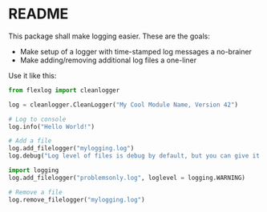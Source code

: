 # README

This package shall make logging easier. These are the goals:

* Make setup of a logger with time-stamped log messages a no-brainer
* Make adding/removing additional log files a one-liner

Use it like this:

```python
from flexlog import cleanlogger

log = cleanlogger.CleanLogger("My Cool Module Name, Version 42")

# Log to console
log.info("Hello World!")

# Add a file
log.add_filelogger("mylogging.log")
log.debug("Log level of files is debug by default, but you can give it as parameter, too.")

import logging
log.add_filelogger("problemsonly.log", loglevel = logging.WARNING)

# Remove a file
log.remove_filelogger("mylogging.log")
```